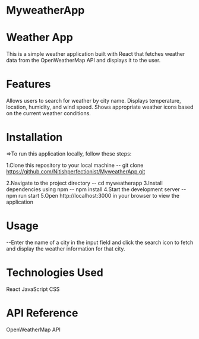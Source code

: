 # MyweatherApp

# Weather App
This is a simple weather application built with React that fetches weather data from the OpenWeatherMap API and displays it to the user.

# Features
Allows users to search for weather by city name.
Displays temperature, location, humidity, and wind speed.
Shows appropriate weather icons based on the current weather conditions.

# Installation
=>To run this application locally, follow these steps:

1.Clone this repository to your local machine
 -- git clone https://github.com/Nitishperfectionist/MyweatherApp.git

2.Navigate to the project directory
 -- cd myweatherapp
3.Install dependencies using npm 
-- npm install
4.Start the development server
-- npm run start
5.Open http://localhost:3000 in your browser to view the application

# Usage
--Enter the name of a city in the input field and click the search icon to fetch and display the weather      information for that city.
# Technologies Used
React
JavaScript
CSS

# API Reference
OpenWeatherMap API
